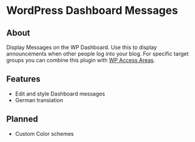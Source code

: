 WordPress Dashboard Messages
============================

About
-----
Display Messages on the WP Dashboard. Use this to display announcements when other people
log into your blog. 
For specific target groups you can combine this plugin with 
[WP Access Areas](http://wordpress.org/plugins/wp-access-areas/).

Features
--------
- Edit and style Dashboard messages
- German translation

Planned
-------
- Custom Color schemes
